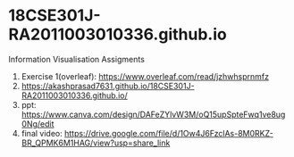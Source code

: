 # 18CSE301J-RA2011003010336.github.io
Information Visualisation Assigments
 1. Exercise 1(overleaf): https://www.overleaf.com/read/jzhwhsprnmfz
 2. https://akashprasad7631.github.io/18CSE301J-RA2011003010336.github.io/
 3. ppt: https://www.canva.com/design/DAFeZYlvW3M/oQ15upSpteFwq1ve8ug0Ng/edit
 4. final video: https://drive.google.com/file/d/1Ow4J6FzclAs-8M0RKZ-BR_QPMK6M1HAG/view?usp=share_link
